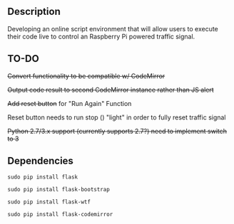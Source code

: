 ## Description
Developing an online script environment that will allow users to execute their code live to control an Raspberry Pi powered traffic signal.

## TO-DO
~~Convert functionality to be compatible w/ CodeMirror~~

~~Output code result to second CodeMirror instance rather than JS alert~~

~~Add reset button~~ for "Run Again" Function

Reset button needs to run stop () "light" in order to fully reset traffic signal

~~Python 2.7/3.x support (currently supports 2.7?) need to implement switch to 3~~

## Dependencies

```
sudo pip install flask
```

```
sudo pip install flask-bootstrap
```

```
sudo pip install flask-wtf

```

```
sudo pip install flask-codemirror
```
